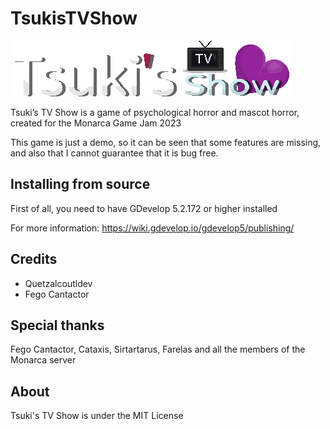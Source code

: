 # TsukisTVShow

![](https://github.com/QuetzalcoutlDev/TsukisTVShow/blob/master/assets/gui/logo.png?raw=true)

Tsuki’s TV Show is a game of psychological horror and mascot horror, created for the Monarca Game Jam 2023

This game is just a demo, so it can be seen that some features are missing, and also that I cannot guarantee that it is bug free.

## Installing from source

First of all, you need to have GDevelop 5.2.172 or higher installed

For more information:
https://wiki.gdevelop.io/gdevelop5/publishing/

## Credits

- Quetzalcoutldev
- Fego Cantactor

## Special thanks

Fego Cantactor, Cataxis, Sirtartarus, Farelas and all the members of the Monarca server

## About

Tsuki's TV Show is under the MIT License
